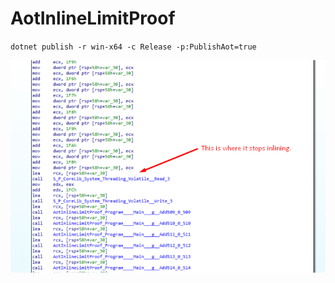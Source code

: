 # AotInlineLimitProof
`dotnet publish -r win-x64 -c Release -p:PublishAot=true`

![alt text](https://github.com/dagid4/AotInlineLimitProof/blob/master/Screenshot_358.png?raw=true)
